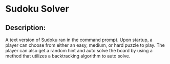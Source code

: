 # Sudoku Solver

## Description:
A text version of Sudoku ran in the command prompt. Upon startup, a player can choose from either an easy, medium, or hard puzzle to play. The player can also get a random hint and auto solve the board by using a method that utilizes a backtracking algorithm to auto solve.
